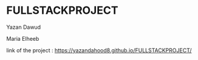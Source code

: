 # FULLSTACKPROJECT

Yazan Dawud 

Maria Elheeb

link of the project  :
https://yazandahood8.github.io/FULLSTACKPROJECT/
